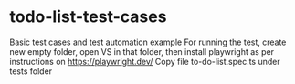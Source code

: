 # todo-list-test-cases
Basic test cases and test automation example
For running the test, create new empty folder, open VS in that folder, then install playwright as per instructions on https://playwright.dev/
Copy file to-do-list.spec.ts under tests folder
